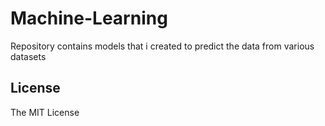 # Machine-Learning
Repository contains models that i created to predict the data from various datasets

## License

The MIT License
